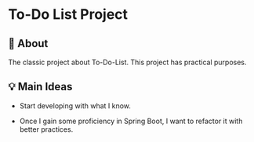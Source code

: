 # To-Do List Project

## 📌 About

The classic project about To-Do-List. 
This project has practical purposes.

## 💡 Main Ideas
  - Start developing with what I know.

  - Once I gain some proficiency in Spring Boot, I want to refactor it with better practices.
